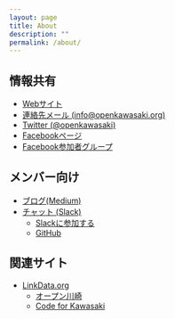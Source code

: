 ```yaml
---
layout: page
title: About
description: ""
permalink: /about/
---
```



情報共有
----------------
* [Webサイト](http://openkawasaki.org)
* [連絡先メール (info@openkawasaki.org)](info@openkawasaki.org)
* [Twitter (@openkawasaki)](https://twitter.com/openkawasaki)
* [Facebookページ](https://www.facebook.com/openkawasaki/)
* [Facebook参加者グループ](https://www.facebook.com/groups/opendata.kawasaki/)

メンバー向け
----------
* [ブログ(Medium)](https://medium.com/openkawasaki)
* [チャット (Slack)](https://openkawasaki.slack.com)
    - [Slackに参加する](https://join.slack.com/t/openkawasaki/shared_invite/zt-4hbuav6c-Ttza18ObLreA6JZ6mvcyIw)
    - [GitHub](https://github.com/openkawasaki/)

関連サイト
----------------
* [LinkData.org](http://linkdata.org/)
  - [オープン川崎](http://idea.linkdata.org/idea/idea1s332i)
  - [Code for Kawasaki](http://idea.linkdata.org/idea/idea1s198i)
